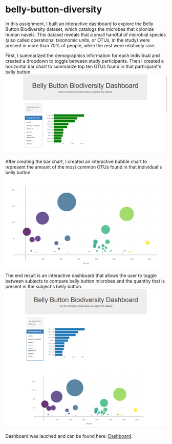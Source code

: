 # belly-button-diversity

In this assignment, I built an interactive dashboard to explore the Belly Button Biodiversity dataset, which catalogs the microbes that colonize human navels.
This dataset reveals that a small handful of microbial species (also called operational taxonomic units, or OTUs, in the study) were present in more than 70% of people, while the rest were relatively rare.

First, I summarized the demographics information for each individual and created a dropdown to toggle between study participants. Then I created a horizontal bar chart to summarize top ten OTUs found in that participant's belly button. 
![](Images/belly_button_1.PNG)

After creating the bar chart, I created an interactive bubble chart to represent the amount of the most common OTUs found in that individual's belly button.
![](Images/belly_button_chart.png)

The end result is an interactive dashboard that allows the user to toggle between subjects to compare belly button microbes and the quantity that is present in the subject's belly button.
![](Images/dashboard_whole.PNG)

Dashboard was lauched and can be found here: [Dashboard](https://eleshuk.github.io/belly-button-diversity/).

